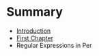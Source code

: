 # Summary

* [Introduction](README.md)
* [First Chapter](chapter1.md)
* Regular Expressions in Per

